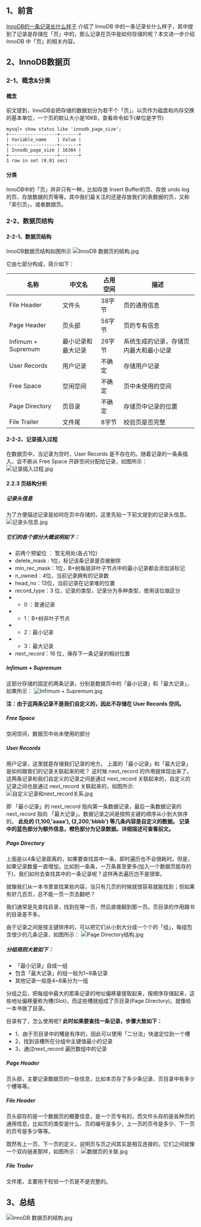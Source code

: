 ## 1、前言
[InnoDB的一条记录长什么样子](https://github.com/xinput123/about-me/blob/main/MySQL/InnoDB%E7%9A%84%E4%B8%80%E6%9D%A1%E8%AE%B0%E5%BD%95%E9%95%BF%E4%BB%80%E4%B9%88%E6%A0%B7%E5%AD%90.md)
 介绍了 InnoDB 中的一条记录长什么样子，其中提到了记录是存储在「页」中的，那么记录在页中是如何存储的呢？本文进一步介绍 InnoDB 中「页」的相关内容。

## 2、InnoDB数据页
### 2-1、概念&分类
#### 概念
前文提到，InnoDB会把存储的数据划分为若干个「页」，以页作为磁盘和内存交换的基本单位，一个页的默认大小是16KB，查看命令如下(单位是字节)

```
mysql> show status like 'innodb_page_size';
+------------------+-------+
| Variable_name    | Value |
+------------------+-------+
| Innodb_page_size | 16384 |
+------------------+-------+
1 row in set (0.01 sec)
```

#### 分类
InnoDB中的「页」并非只有一种，比如存放 Insert Buffer的页、存放 undo log 的页、存放数据的页等等。其中我们最关注的还是存放我们的表数据的页，又称「索引页」，或者数据页。

### 2-2、数据页结构
#### 2-2-1、数据页结构
InnoDB数据页结构如图所示
![InnoDB 数据页的结构.jpg](https://github.com/xinput123/about-me/blob/main/MySQL/image/mysql14.jpg)

它由七部分构成，简介如下：

| 名称 | 中文名| 占用空间 | 描述 |
|---|---|---|--- 
| File Header | 文件头 | 38字节 | 页的通用信息
| Page Header | 页头部 | 56字节 | 页的专有信息
| Infimum + Supremum | 最小记录和最大记录 | 26字节 | 系统生成的记录，存储页内最大和最小记录
| User Records | 用户记录 | 不确定 | 存储用户记录
| Free Space | 空闲空间 | 不确定 | 页中未使用的空间
| Page Directory | 页目录 | 不确定 | 存储页中记录的位置
| File Trailer | 文件尾 | 8字节 | 校验页是否完整

#### 2-2-2、记录插入过程
在数据页中，当记录为空时，User Records 是不存在的。随着记录的一条条插入，会不断从 Free Space 开辟空间分配给记录，如图所示：
![记录插入过程.jpg](https://github.com/xinput123/about-me/blob/main/MySQL/image/mysql15.jpg)

#### 2.2.3 页结构分析
##### 记录头信息
为了方便描述记录是如何在页中存储的，这里先贴一下前文提到的记录头信息。
![记录头信息.jpg](https://github.com/xinput123/about-me/blob/main/MySQL/image/mysql16.jpg)

##### 它们的各个部分大概说明如下：
- 前两个预留位 ： 暂无用处(各占1位)
- delete_mask : 1位，标记该条记录是否被删除
- min_rec_mask：1位，B+树每层非叶子节点中的最小记录都会添加该标记
- n_owned：4位，当前记录拥有的记录数
- head_no：13位，当前记录在记录堆的位置
- record_type：3 位，记录的类型，记录分为多种类型，使用该位做区分
- - 0 ：普通记录
- - 1：B+树非叶子节点
- - 2：最小记录
- - 3：最大记录
- next_record：16 位，保存下一条记录的相对位置

##### Infimum + Supremum
这部分存储的固定的两条记录，分别是数据页中的「最小记录」和「最大记录」，如果所示：
![Infimum + Supremum.jpg](https://github.com/xinput123/about-me/blob/main/MySQL/image/mysql17.jpg)

**注：由于这两条记录不是我们自定义的，因此不存储在 User Records 空间。**

##### Free Space
空闲空间，数据页中尚未使用的部分

##### User Records
用户记录，这里就是存储我们记录的地方。
上面的「最小记录」和「最大记录」是如何跟我们的记录关联起来的呢？
这时候 next_record 的作用就体现出来了。这两条记录和我们自定义的记录之间是通过 next_record 关联起来的，自定义的记录之间也是通过 next_record 关联起来的，如图所示:
![自定义记录和next_record关系.jpg](https://github.com/xinput123/about-me/blob/main/MySQL/image/mysql18.jpg)

即 「最小记录」的 next_record 指向第一条数据记录，最后一条数据记录的 next_record 指向 「最大记录」。数据记录之间是按照主键的顺序从小到大排序的。
**此处的 (1,100,'aaaa'), (2,200,'bbbb') 等几条内容是自定义的数据。
记录中的蓝色部分为额外信息，橙色部分为记录数据。详细描述可查看前文。**

##### Page Directory
上面是以4条记录距离的，如果要查找其中一条，即时遍历也不会很耗时。但是，如果记录数量一直增加，比如到一条条，一万条甚至更多(加入一个数据页能存的下)，我们如何去查找其中的一条记录呢？这样再去遍历岂不是很笨。

就像我们从一本书里查找某些内容，当只有几页的时候就很容易就能找到；但如果有好几百页，总不能一页一页去翻吧？

我们通常是先查找目录，找到在哪一页，然后直接翻到那一页。页目录的作用跟书的目录差不多。

由于记录之间是按主键排序的，可以把它们从小到大分成一个个的「组」，每组包含很少的几条记录，如图所示：
![Page Directory结构.jpg](https://github.com/xinput123/about-me/blob/main/MySQL/image/mysql19.jpg)

##### 分组规则大致如下：
- 「最小记录」自成一组
- 包含「最大记录」的组一般为1~8条记录
- 其他记录一般是4~8条分为一组

分组之后，把每组中最大的那条记录的地址偏移量提取起来，按顺序存储起来，这些地址偏移量称为槽(Slot)，而这些槽就组成了页目录(Page Directory)。就像给一本书做了目录。

目录有了，怎么使用呢?
**此时如果要查找一条记录，步骤大致如下：**
- 1、由于页目录中的槽是有序的，因此可以使用「二分法」快速定位到一个槽
- 2、找到该槽所在分组中主键值最小的记录
- 3、通过next_record 遍历数组中的记录

##### Page Header
页头部，主要记录数据页的一些信息，比如本页存了多少条记录、页目录中有多少个槽等等。

##### File Header
页头部存的是一个数据页的概要信息，是一个页专有的，而文件头存的是各种页的通用信息，比如页的类型是什么、页的编号是多少，上一页的页号是多少、下一页的页号是多少等等。

既然有上一页、下一页的定义，说明页与页之间其实是相互连接的，它们之间就像一个双向链表那样，如图所示：
![数据页的关联.jpg](https://github.com/xinput123/about-me/blob/main/MySQL/image/mysql20.jpg)

##### File Trailer
文件尾，主要用于校验一个页是不是完整的。

## 3、总结
![InnoDB 数据页的结构.jpg](https://github.com/xinput123/about-me/blob/main/MySQL/image/mysql21.jpg)

